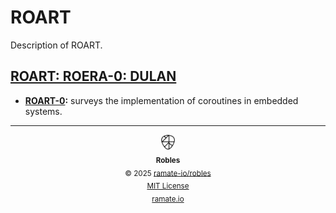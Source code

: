 # ROART
Description of ROART.

<!--START OAC INDEX: DO NOT REMOVE THIS LINE -->
## [ROART: ROERA-0: DULAN](roera-000-000-000-dulan/README.md)
- **[ROART-0](/roart/roera-000-000-000-dulan/roart-000-000-000-survey-of-embedded-coroutines/):** surveys the implementation of coroutines in embedded systems.

<!--ROBLES FOOTER: DO NOT REMOVE THIS LINE-->
---

<div align="center">
  <picture>
    <source srcset="./assets/robles-inverted-transparent.png" media="(prefers-color-scheme: dark)">
    <img height="24" src="./assets/robles-transparent.png" alt="Robles"/>
  </picture>
  <br/>
  <sub>
    <b>Robles</b>
    <br/>
    &copy; 2025 <a href="https://github.com/ramate-io/robles">ramate-io/robles</a>
    <br/>
    <a href="https://github.com/ramate-io/robles/blob/main/LICENSE">MIT License</a>
    <br/>
    <a href="https://www.ramate.io">ramate.io</a>
  </sub>
</div>

<!--END OAC INDEX: DO NOT REMOVE THIS LINE -->
